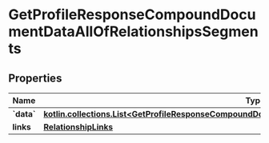 
# GetProfileResponseCompoundDocumentDataAllOfRelationshipsSegments

## Properties
| Name | Type | Description | Notes |
| ------------ | ------------- | ------------- | ------------- |
| **&#x60;data&#x60;** | [**kotlin.collections.List&lt;GetProfileResponseCompoundDocumentDataAllOfRelationshipsSegmentsDataInner&gt;**](GetProfileResponseCompoundDocumentDataAllOfRelationshipsSegmentsDataInner.md) |  |  [optional] |
| **links** | [**RelationshipLinks**](RelationshipLinks.md) |  |  [optional] |



